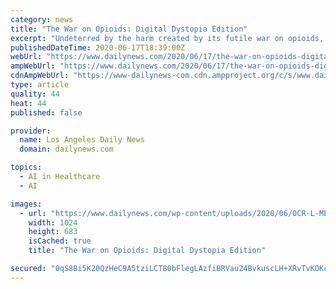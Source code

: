 ```yaml
---
category: news
title: "The War on Opioids: Digital Dystopia Edition"
excerpt: "Undeterred by the harm created by its futile war on opioids, government may next turn to a new technology that uses artificial intelligence to monitor patients while they sleep, to make sure they"
publishedDateTime: 2020-06-17T18:39:00Z
webUrl: "https://www.dailynews.com/2020/06/17/the-war-on-opioids-digital-dystopia-edition/"
ampWebUrl: "https://www.dailynews.com/2020/06/17/the-war-on-opioids-digital-dystopia-edition/amp/"
cdnAmpWebUrl: "https://www-dailynews-com.cdn.ampproject.org/c/s/www.dailynews.com/2020/06/17/the-war-on-opioids-digital-dystopia-edition/amp/"
type: article
quality: 44
heat: 44
published: false

provider:
  name: Los Angeles Daily News
  domain: dailynews.com

topics:
  - AI in Healthcare
  - AI

images:
  - url: "https://www.dailynews.com/wp-content/uploads/2020/06/OCR-L-MEDARREST-0828_03-1.jpg?w=1024&h=683"
    width: 1024
    height: 683
    isCached: true
    title: "The War on Opioids: Digital Dystopia Edition"

secured: "0qS8Bi5K20QzHeC9A5tziLCT80bFlegLAzfiBRVau24BvkuscLH+XRvTvKOKc1uFCRAoW11zrmDAFKh6kzsAh1wwFjiIQOhAdHr7YmBPkLaUv+GKOkMm5N+iUv9jWkGMJv63dsyU755MNbOQCVTGjprHUr3rxBNbUr1z+fHrS4gls9hubR0INsHhOgKBjCi0QUTUWwGSLcemgx9dGJi5yrLOvvh0vRnEmg/Ts4NwCazrOo/at5FqIFRRz4yCqoMVcwWJuLsJGfHZ/nqSseggbyjm2zFWLoLGZFJ2GK+C3Ci2nNCLvqtNGv87urECR2yU6/iMsKaOoLEdtRJGKRZOKQ==;pXLsuU3oaRd6FEwasCD2hQ=="
---
```


